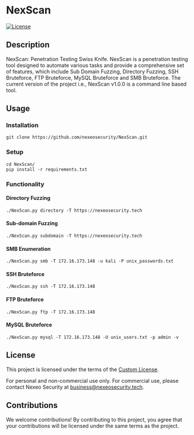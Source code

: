 # NexScan

[![License](https://img.shields.io/badge/license-Custom%20License-blue.svg)](./LICENSE)

## Description

NexScan: Penetration Testing Swiss Knife.
NexScan is a penetration testing tool designed to automate various tasks and provide a comprehensive set of features, which include Sub Domain Fuzzing, Directory Fuzzing, SSH Bruteforce, FTP Bruteforce, MySQL Bruteforce and SMB Bruteforce. The current version of the project i.e., NexScan v1.0.0 is a command line based tool.

## Usage

### Installation
```
git clone https://github.com/nexeosecurity/NexScan.git
```

### Setup
```
cd NexScan/
pip install -r requirements.txt
```


### Functionality

#### Directory Fuzzing
```
./NexScan.py directory -T https://nexeosecurity.tech
```

#### Sub-domain Fuzzing
```
./NexScan.py subdomain -T https://nexeosecurity.tech
```

#### SMB Enumeration
```
./NexScan.py smb -T 172.16.173.148 -u kali -P unix_passwords.txt
```

#### SSH Bruteforce
```
./NexScan.py ssh -T 172.16.173.148
```

#### FTP Bruteforce
```
./NexScan.py ftp -T 172.16.173.148
```

#### MySQL Bruteforce
```
./NexScan.py mysql -T 172.16.173.148 -U unix_users.txt -p admin -v
```

## License

This project is licensed under the terms of the [Custom License](./LICENSE).

For personal and non-commercial use only. For commercial use, please contact Nexeo Security at business@nexeosecurity.tech.

## Contributions

We welcome contributions! By contributing to this project, you agree that your contributions will be licensed under the same terms as the project.
